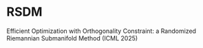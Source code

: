 # RSDM
Efficient Optimization with Orthogonality Constraint: a Randomized Riemannian Submanifold Method (ICML 2025)
